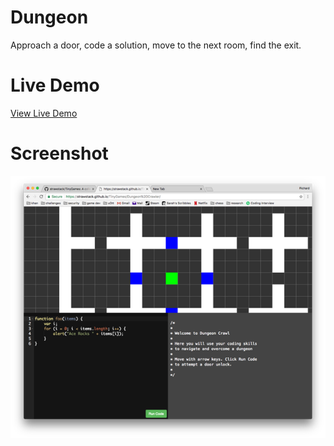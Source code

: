 # Dungeon

Approach a door, code a solution, move to the next room, find the exit.

# Live Demo

[View Live Demo](https://regularmemory.blog/DungeonCoder/)

# Screenshot

[![](./screenshot.png)](https://regularmemory.blog/DungeonCoder/)
